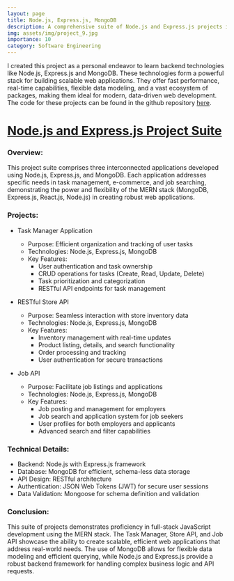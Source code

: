 ```yaml
---
layout: page
title: Node.js, Express.js, MongoDB
description: A comprehensive suite of Node.js and Express.js projects including a Task Manager, RESTful Store API, and Job API, leveraging MongoDB for data storage and demonstrating full-stack JavaScript development proficiency.
img: assets/img/project_9.jpg
importance: 10
category: Software Engineering
---
```


I created this project as a personal endeavor to learn backend technologies like Node.js, Express.js and MongoDB. These technologies form a powerful stack for building scalable web applications. They offer fast performance, real-time capabilities, flexible data modeling, and a vast ecosystem of packages, making them ideal for modern, data-driven web development. The code for these projects can be found in the github repository [here](https://github.com/samyakmehta28/Node_js_projects).

# [Node.js and Express.js Project Suite](https://github.com/samyakmehta28/Node_js_projects)

### Overview:

This project suite comprises three interconnected applications developed using Node.js, Express.js, and MongoDB. Each application addresses specific needs in task management, e-commerce, and job searching, demonstrating the power and flexibility of the MERN stack (MongoDB, Express.js, React.js, Node.js) in creating robust web applications.

### Projects:

- Task Manager Application

  - Purpose: Efficient organization and tracking of user tasks
  - Technologies: Node.js, Express.js, MongoDB
  - Key Features:
    - User authentication and task ownership
    - CRUD operations for tasks (Create, Read, Update, Delete)
    - Task prioritization and categorization
    - RESTful API endpoints for task management

- RESTful Store API

  - Purpose: Seamless interaction with store inventory data
  - Technologies: Node.js, Express.js, MongoDB
  - Key Features:
    - Inventory management with real-time updates
    - Product listing, details, and search functionality
    - Order processing and tracking
    - User authentication for secure transactions

- Job API
  - Purpose: Facilitate job listings and applications
  - Technologies: Node.js, Express.js, MongoDB
  - Key Features:
    - Job posting and management for employers
    - Job search and application system for job seekers
    - User profiles for both employers and applicants
    - Advanced search and filter capabilities

### Technical Details:

- Backend: Node.js with Express.js framework
- Database: MongoDB for efficient, schema-less data storage
- API Design: RESTful architecture
- Authentication: JSON Web Tokens (JWT) for secure user sessions
- Data Validation: Mongoose for schema definition and validation

### Conclusion:

This suite of projects demonstrates proficiency in full-stack JavaScript development using the MERN stack. The Task Manager, Store API, and Job API showcase the ability to create scalable, efficient web applications that address real-world needs. The use of MongoDB allows for flexible data modeling and efficient querying, while Node.js and Express.js provide a robust backend framework for handling complex business logic and API requests.
